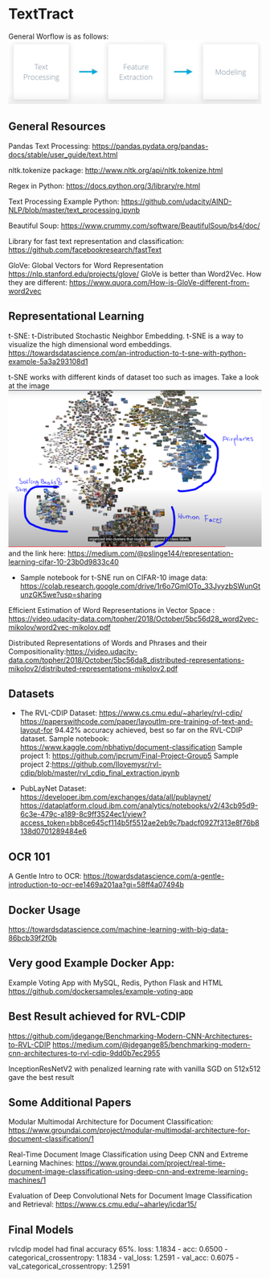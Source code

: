 # TextTract
General Worflow is as follows:
![NLP Pipeline](./readme-assets/nlp_pipeline.png)

## General Resources
Pandas Text Processing: https://pandas.pydata.org/pandas-docs/stable/user_guide/text.html

nltk.tokenize package: http://www.nltk.org/api/nltk.tokenize.html

Regex in Python: https://docs.python.org/3/library/re.html

Text Processing Example Python: https://github.com/udacity/AIND-NLP/blob/master/text_processing.ipynb

Beautiful Soup: https://www.crummy.com/software/BeautifulSoup/bs4/doc/

Library for fast text representation and classification: https://github.com/facebookresearch/fastText

GloVe: Global Vectors for Word Representation https://nlp.stanford.edu/projects/glove/
GloVe is better than Word2Vec. How they are different: https://www.quora.com/How-is-GloVe-different-from-word2vec

## Representational Learning
t-SNE: t-Distributed Stochastic Neighbor Embedding. t-SNE is a way to visualize the high dimensional word embeddings.
https://towardsdatascience.com/an-introduction-to-t-sne-with-python-example-5a3a293108d1

t-SNE works with different kinds of dataset too such as images. Take a look at the image ![here](./readme-assets/t-SNE_run_on_CIFAR_10_dataset.png) and the link here: https://medium.com/@pslinge144/representation-learning-cifar-10-23b0d9833c40

- Sample notebook for t-SNE run on CIFAR-10 image data: https://colab.research.google.com/drive/1r6o7GmIOTo_33JyyzbSWunGtunzGK5we?usp=sharing

Efficient Estimation of Word Representations in
Vector Space
:
https://video.udacity-data.com/topher/2018/October/5bc56d28_word2vec-mikolov/word2vec-mikolov.pdf

Distributed Representations of Words and Phrases
and their Compositionality:https://video.udacity-data.com/topher/2018/October/5bc56da8_distributed-representations-mikolov2/distributed-representations-mikolov2.pdf



## Datasets
- The RVL-CDIP Dataset: https://www.cs.cmu.edu/~aharley/rvl-cdip/
https://paperswithcode.com/paper/layoutlm-pre-training-of-text-and-layout-for 94.42% accuracy achieved, best so far on the RVL-CDIP dataset.
Sample notebook: https://www.kaggle.com/nbhativp/document-classification
Sample project 1: https://github.com/jpcrum/Final-Project-Group5
Sample project 2:https://github.com/Ilovemysr/rvl-cdip/blob/master/rvl_cdip_final_extraction.ipynb

- PubLayNet Dataset: https://developer.ibm.com/exchanges/data/all/publaynet/ 
https://dataplatform.cloud.ibm.com/analytics/notebooks/v2/43cb95d9-6c3e-479c-a189-8c9ff3524ec1/view?access_token=bb8ce645cf114b5f5512ae2eb9c7badcf0927f313e8f76b8138d0701289484e6



## OCR 101
A Gentle Intro to OCR:
https://towardsdatascience.com/a-gentle-introduction-to-ocr-ee1469a201aa?gi=58ff4a07494b

## Docker Usage
https://towardsdatascience.com/machine-learning-with-big-data-86bcb39f2f0b

## Very good Example Docker App:
Example Voting App with MySQL, Redis, Python Flask and HTML
https://github.com/dockersamples/example-voting-app

## Best Result achieved for RVL-CDIP
https://github.com/jdegange/Benchmarking-Modern-CNN-Architectures-to-RVL-CDIP
https://medium.com/@jdegange85/benchmarking-modern-cnn-architectures-to-rvl-cdip-9dd0b7ec2955


InceptionResNetV2 with penalized learning rate with vanilla SGD on 512x512 gave the best result

## Some Additional Papers
Modular Multimodal Architecture for Document Classification: https://www.groundai.com/project/modular-multimodal-architecture-for-document-classification/1

Real-Time Document Image Classification using Deep CNN and Extreme Learning Machines: https://www.groundai.com/project/real-time-document-image-classification-using-deep-cnn-and-extreme-learning-machines/1

Evaluation of Deep Convolutional Nets for Document Image Classification and Retrieval: https://www.cs.cmu.edu/~aharley/icdar15/

## Final Models
rvlcdip model had final accuracy 65%. 
loss: 1.1834 - acc: 0.6500 - categorical_crossentropy: 1.1834 - val_loss: 1.2591 - val_acc: 0.6075 - val_categorical_crossentropy: 1.2591

## 
